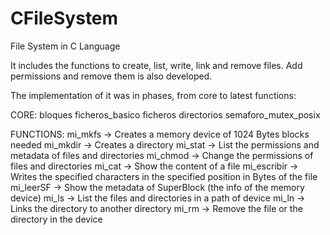 # CFileSystem
File System in C Language

It includes the functions to create, list, write, link and remove files.
Add permissions and remove them is also developed.

The implementation of it was in phases, from core to latest functions:

CORE:
bloques
ficheros_basico
ficheros
directorios
semaforo_mutex_posix

FUNCTIONS:
mi_mkfs -> Creates a memory device of 1024 Bytes blocks needed
mi_mkdir -> Creates a directory
mi_stat -> List the permissions and metadata of files and directories
mi_chmod -> Change the permissions of files and directories
mi_cat -> Show the content of a file
mi_escribir -> Writes the specified characters in the specified position in Bytes of the file
mi_leerSF -> Show the metadata of SuperBlock (the info of the memory device)
mi_ls -> List the files and directories in a path of device
mi_ln -> Links the directory to another directory
mi_rm -> Remove the file or the directory in the device


